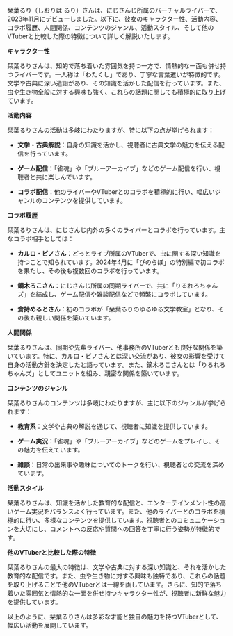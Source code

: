 栞葉るり（しおりは るり）さんは、にじさんじ所属のバーチャルライバーで、2023年11月にデビューしました。以下に、彼女のキャラクター性、活動内容、コラボ履歴、人間関係、コンテンツのジャンル、活動スタイル、そして他のVTuberと比較した際の特徴について詳しく解説いたします。

**キャラクター性**

栞葉るりさんは、知的で落ち着いた雰囲気を持つ一方で、情熱的な一面も併せ持つライバーです。一人称は「わたくし」であり、丁寧な言葉遣いが特徴的です。文学や古典に深い造詣があり、その知識を活かした配信を行っています。また、虫や生き物全般に対する興味も強く、これらの話題に関しても積極的に取り上げています。

**活動内容**

栞葉るりさんの活動は多岐にわたりますが、特に以下の点が挙げられます：

- **文学・古典解説**：自身の知識を活かし、視聴者に古典文学の魅力を伝える配信を行っています。

- **ゲーム配信**：「雀魂」や「ブルーアーカイブ」などのゲーム配信を行い、視聴者と共に楽しんでいます。

- **コラボ配信**：他のライバーやVTuberとのコラボを積極的に行い、幅広いジャンルのコンテンツを提供しています。

**コラボ履歴**

栞葉るりさんは、にじさんじ内外の多くのライバーとコラボを行っています。主なコラボ相手としては：

- **カルロ・ピノさん**：どっとライブ所属のVTuberで、虫に関する深い知識を持つことで知られています。2024年4月に「ぴのらぼ」の特別編で初コラボを果たし、その後も複数回のコラボを行っています。

- **鏑木ろこさん**：にじさんじ所属の同期ライバーで、共に「りるれろちゃんズ」を結成し、ゲーム配信や雑談配信などで頻繁にコラボしています。

- **倉持めるとさん**：初のコラボが「栞葉るりのゆるゆる文学教室」となり、その後も親しい関係を築いています。

**人間関係**

栞葉るりさんは、同期や先輩ライバー、他事務所のVTuberとも良好な関係を築いています。特に、カルロ・ピノさんとは深い交流があり、彼女の影響を受けて自身の活動方針を決定したと語っています。また、鏑木ろこさんとは「りるれろちゃんズ」としてユニットを組み、親密な関係を築いています。

**コンテンツのジャンル**

栞葉るりさんのコンテンツは多岐にわたりますが、主に以下のジャンルが挙げられます：

- **教育系**：文学や古典の解説を通じて、視聴者に知識を提供しています。

- **ゲーム実況**：「雀魂」や「ブルーアーカイブ」などのゲームをプレイし、その魅力を伝えています。

- **雑談**：日常の出来事や趣味についてのトークを行い、視聴者との交流を深めています。

**活動スタイル**

栞葉るりさんは、知識を活かした教育的な配信と、エンターテインメント性の高いゲーム実況をバランスよく行っています。また、他のライバーとのコラボを積極的に行い、多様なコンテンツを提供しています。視聴者とのコミュニケーションを大切にし、コメントへの反応や質問への回答を丁寧に行う姿勢が特徴的です。

**他のVTuberと比較した際の特徴**

栞葉るりさんの最大の特徴は、文学や古典に対する深い知識と、それを活かした教育的な配信です。また、虫や生き物に対する興味も独特であり、これらの話題を取り上げることで他のVTuberとは一線を画しています。さらに、知的で落ち着いた雰囲気と情熱的な一面を併せ持つキャラクター性が、視聴者に新鮮な魅力を提供しています。

以上のように、栞葉るりさんは多彩な才能と独自の魅力を持つVTuberとして、幅広い活動を展開しています。 